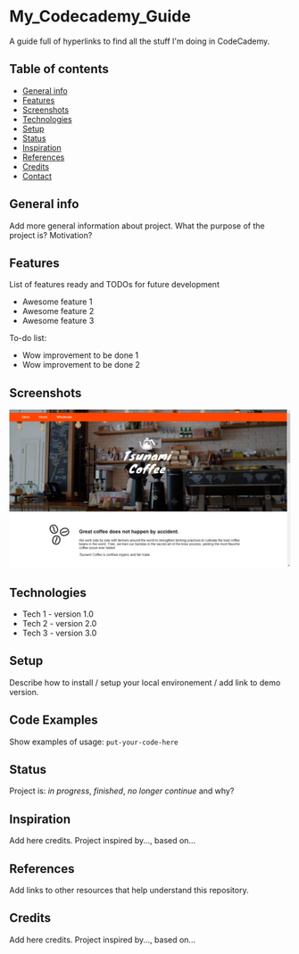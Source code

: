 # My_Codecademy_Guide

A guide full of hyperlinks to find all the stuff I'm doing in CodeCademy. 

## Table of contents
* [General info](#general-info)
* [Features](#features)
* [Screenshots](#screenshots)
* [Technologies](#technologies)
* [Setup](#setup)
* [Status](#status)
* [Inspiration](#inspiration)
* [References](#references)
* [Credits](#credits)
* [Contact](#credits)


## General info
Add more general information about project. What the purpose of the project is? Motivation?

## Features
List of features ready and TODOs for future development
* Awesome feature 1
* Awesome feature 2
* Awesome feature 3

To-do list:
* Wow improvement to be done 1
* Wow improvement to be done 2


## Screenshots
![Example screenshot](./img/screenshot.png)

## Technologies
* Tech 1 - version 1.0
* Tech 2 - version 2.0
* Tech 3 - version 3.0

## Setup
Describe how to install / setup your local environement / add link to demo version.

## Code Examples
Show examples of usage:
`put-your-code-here`

## Status
Project is: _in progress_, _finished_, _no longer continue_ and why?

## Inspiration
Add here credits. Project inspired by..., based on...

## References
Add links to other resources that help understand this repository.

## Credits
Add here credits. Project inspired by..., based on...
